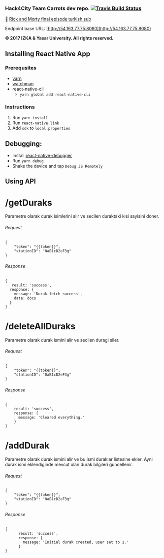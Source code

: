 ### Hack4City Team Carrots dev repo. [![Travis Build Status](https://travis-ci.com/edencakir/Hack4City.svg?token=WBPeUpiA2h1hB2CioaZp&branch=master)](https://travis-ci.com/edencakir/Hack4City.svg?token=WBPeUpiA2h1hB2CioaZp&branch=master)
:space_invader:
[Rick and Morty final episode turkish sub](http://dizipub.com/rick-and-morty-3-sezon-10-bolum-sezon-finali/2)

Endpoint base URL: [http://54.163.77.75:8080](http://54.163.77.75:8080)

**© 2017 IZKA & Yasar University.  All rights reserved.**

## Installing React Native App

### Prerequsites
- [yarn](https://yarnpkg.com/lang/en/docs/install/)
- [watchman](https://facebook.github.io/watchman/docs/install.html)
- react-native-cli
    - `yarn global add react-native-cli`

### Instructions
1. Run `yarn install`
2. Run `react-native link`
3. Add `sdk` to `local.properties`

## Debugging:
- Install [react-native-debugger](https://github.com/jhen0409/react-native-debugger/releases)
- Run `yarn debug`
- Shake the device and tap `Debug JS Remotely`

## Using API


# /getDuraks
Parametre olarak durak isimlerini alir ve secilen duraktaki kisi sayisini doner.

###### Request
```
{
    "token": "{{token}}",
    "stationID": "0aB1cD2eF3g"
}
```

###### Response
```
{
   result: 'success',
  response: {
    message: 'Durak fetch success',
    data: docs
  }
}
```

# /deleteAllDuraks
Parametre olarak durak ismini alir ve secilen duragi siler.

###### Request
```
{
    "token": "{{token}}",
    "stationID": "0aB1cD2eF3g"
}
```

###### Response
```
{
    result: 'success',
    response: {
      message: 'Cleared everything.'
    }
}
```

# /addDurak
Parametre olarak durak ismini alir ve bu ismi duraklar listesine ekler. Ayni durak ismi eklendiginde mevcut olan durak bilgileri guncellenir.

###### Request
```
{
    "token": "{{token}}",
    "stationID": "0aB1cD2eF3g"
}
```

###### Response
```
{
      result: 'success',
      response: {
        message: 'Initial durak created, user set to 1.'
      }
}
```


